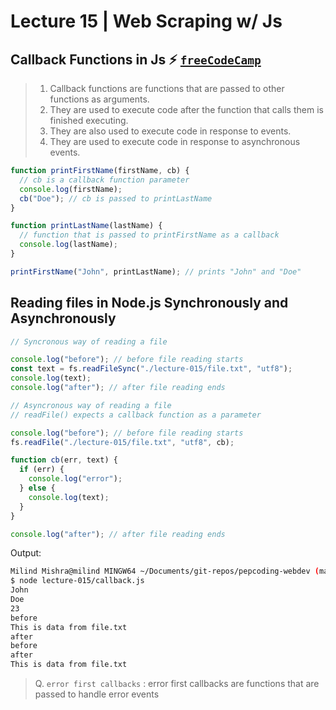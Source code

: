 # Lecture 15 | Web Scraping w/ Js

## Callback Functions in Js ⚡ [`freeCodeCamp`](https://www.freecodecamp.org/news/what-is-a-callback-function-in-javascript/#:~:text=A%20callback%20function%20is%20a,the%20callback%20function%20gets%20executed.)

> 1. Callback functions are functions that are passed to other functions as arguments.
> 2. They are used to execute code after the function that calls them is finished executing.
> 3. They are also used to execute code in response to events.
> 4. They are used to execute code in response to asynchronous events.

```javascript
function printFirstName(firstName, cb) {
  // cb is a callback function parameter
  console.log(firstName);
  cb("Doe"); // cb is passed to printLastName
}

function printLastName(lastName) {
  // function that is passed to printFirstName as a callback
  console.log(lastName);
}

printFirstName("John", printLastName); // prints "John" and "Doe"
```

## Reading files in Node.js Synchronously and Asynchronously

```javascript
// Syncronous way of reading a file

console.log("before"); // before file reading starts
const text = fs.readFileSync("./lecture-015/file.txt", "utf8");
console.log(text);
console.log("after"); // after file reading ends

// Asyncronous way of reading a file
// readFile() expects a callback function as a parameter

console.log("before"); // before file reading starts
fs.readFile("./lecture-015/file.txt", "utf8", cb);

function cb(err, text) {
  if (err) {
    console.log("error");
  } else {
    console.log(text);
  }
}

console.log("after"); // after file reading ends
```

Output:

```bash
Milind Mishra@milind MINGW64 ~/Documents/git-repos/pepcoding-webdev (main)
$ node lecture-015/callback.js
John
Doe
23
before
This is data from file.txt
after
before
after
This is data from file.txt
```

> Q. `error first callbacks` : error first callbacks are functions that are passed to handle error events
